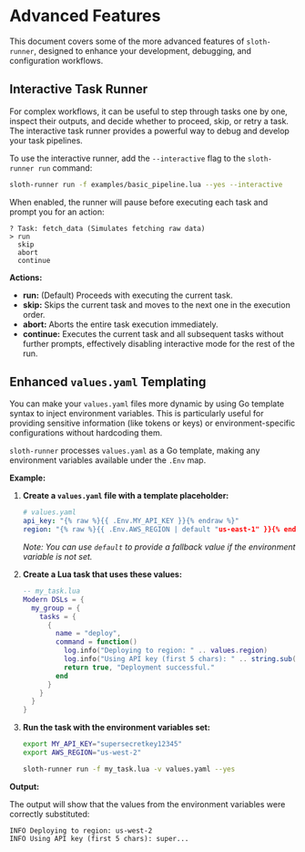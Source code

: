 # Advanced Features

This document covers some of the more advanced features of `sloth-runner`, designed to enhance your development, debugging, and configuration workflows.

## Interactive Task Runner

For complex workflows, it can be useful to step through tasks one by one, inspect their outputs, and decide whether to proceed, skip, or retry a task. The interactive task runner provides a powerful way to debug and develop your task pipelines.

To use the interactive runner, add the `--interactive` flag to the `sloth-runner run` command:

```bash
sloth-runner run -f examples/basic_pipeline.lua --yes --interactive
```

When enabled, the runner will pause before executing each task and prompt you for an action:

```
? Task: fetch_data (Simulates fetching raw data)
> run
  skip
  abort
  continue
```

**Actions:**

*   **run:** (Default) Proceeds with executing the current task.
*   **skip:** Skips the current task and moves to the next one in the execution order.
*   **abort:** Aborts the entire task execution immediately.
*   **continue:** Executes the current task and all subsequent tasks without further prompts, effectively disabling interactive mode for the rest of the run.

## Enhanced `values.yaml` Templating

You can make your `values.yaml` files more dynamic by using Go template syntax to inject environment variables. This is particularly useful for providing sensitive information (like tokens or keys) or environment-specific configurations without hardcoding them.

`sloth-runner` processes `values.yaml` as a Go template, making any environment variables available under the `.Env` map.

**Example:**

1.  **Create a `values.yaml` file with a template placeholder:**

    ```yaml
    # values.yaml
    api_key: "{% raw %}{{ .Env.MY_API_KEY }}{% endraw %}"
    region: "{% raw %}{{ .Env.AWS_REGION | default "us-east-1" }}{% endraw %}"
    ```
    *Note: You can use `default` to provide a fallback value if the environment variable is not set.*

2.  **Create a Lua task that uses these values:**

    ```lua
    -- my_task.lua
    Modern DSLs = {
      my_group = {
        tasks = {
          {
            name = "deploy",
            command = function()
              log.info("Deploying to region: " .. values.region)
              log.info("Using API key (first 5 chars): " .. string.sub(values.api_key, 1, 5) .. "...")
              return true, "Deployment successful."
            end
          }
        }
      }
    }
    ```

3.  **Run the task with the environment variables set:**

    ```bash
    export MY_API_KEY="supersecretkey12345"
    export AWS_REGION="us-west-2"

    sloth-runner run -f my_task.lua -v values.yaml --yes
    ```

**Output:**

The output will show that the values from the environment variables were correctly substituted:

```
INFO Deploying to region: us-west-2
INFO Using API key (first 5 chars): super...
```
